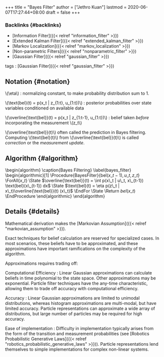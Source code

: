 +++
title = "Bayes Filter"
author = ["Jethro Kuan"]
lastmod = 2020-06-07T17:27:44+08:00
draft = false
+++

### Backlinks {#backlinks}

- [Information Filter]({{< relref "information_filter" >}})
- [Extended Kalman Filter]({{< relref "extended_kalman_filter" >}})
- [Markov Localization]({{< relref "markov_localization" >}})
- [Non-parametric Filters]({{< relref "nonparametric_filter" >}})
- [Gaussian Filter]({{< relref "gaussian_filter" >}})

tags
: [Gaussian Filter]({{< relref "gaussian_filter" >}})

## Notation {#notation}

\\(\eta\\)
: normalizing constant, to make probability distribution sum
to 1.

\\(\text{bel}(t) = p(x_t | z\_{1:t}, u\_{1:t})\\)
: posterior
probabilities over state variables conditioned on available data

\\(\overline{\text{bel}}(t) = p(x_t | z\_{1:t-1}, u\_{1:t})\\)
: belief
taken _before_ incorporating the measurement \\(z_t\\)

\\(\overline{\text{bel}}(t)\\) often called the prediction in Bayes
filtering. Computing \\(\text{bel}(t)\\) from
\\(\overline{\text{bel}}(t)\\) is called _correction_ or the _measurement
update_.

## Algorithm {#algorithm}

\begin{algorithm}
\caption{Bayes Filtering}
\label{bayes_filter}
\begin{algorithmic}[1]
\Procedure{BayesFilter}{$\text{bel}(x\_{t-1}), u\_t, z\_t$}
\ForAll{$x\_t$}
\State $\overline{\text{bel}}(t) = \int p(x\_t | u\_t, x\_{t-1})
    \text{bel}(x\_{t-1}) dx$
\State $\text{bel}(t) = \eta p(z\_t | x\_t)\overline{\text{bel}}(t) (x\_t)$
\EndFor
\State \Return $bel(x\_t)$
\EndProcedure
\end{algorithmic}
\end{algorithm}

## Details {#details}

Mathematical derivation makes the [Markovian Assumption]({{< relref "markovian_assumption" >}}).

Exact techniques for belief calculation are reserved for specialized
cases. In most scenarios, these beliefs have to be approximated, and
these approximations have important ramifications on the complexity of
the algorithm.

Approximations requires trading off:

Computational Efficiency
: Linear Gaussian approximations can
calculate beliefs in time polynomial to the state space. Other
approximations may be exponential. Particle filter techniques have
the any-time characteristic, allowing them to trade off accuracy
with computational efficiency.

Accuracy
: Linear Gaussian approximations are limited to unimodal
distributions, whereas histogram approximations are multi-modal, but
have limited accuracy. Particle representations can approximate
a wide array of distributions, but large number of particles may be
required for high accuracy.

Ease of implementation
: Difficulty in implementation typically
arises from the form of the transition and measurement probabilities
(see [Robotics Probabilistic Generative Laws]({{< relref "robotics_probabilistic_generative_laws" >}})). Particle
representations lend themselves to simple implementations for
complex non-linear systems.
